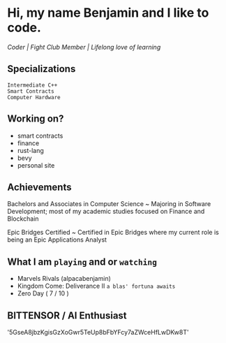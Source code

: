 # Hi, my name Benjamin and I like to code.

<i> Coder | Fight Club Member | Lifelong love of learning </i>

## Specializations

`Intermediate C++` <br/>
`Smart Contracts` <br/>
`Computer Hardware` <br/>

## Working on?

- smart contracts
- finance
- rust-lang
- bevy
- personal site
      
## Achievements

Bachelors and Associates in Computer Science ~ Majoring in Software Development; most of my academic studies focused on Finance and Blockchain <br/>

Epic Bridges Certified ~ Certified in Epic Bridges where my current role is being an Epic Applications Analyst <br/>

## What I am `playing` and or `watching`

- Marvels Rivals (alpacabenjamin)
- Kingdom Come: Deliverance II `a blas' fortuna awaits`
- Zero Day ( 7 / 10 )

## BITTENSOR / AI Enthusiast

'5GseA8jbzKgisGzXoGwr5TeUp8bFbYFcy7aZWceHfLwDKw8T'




